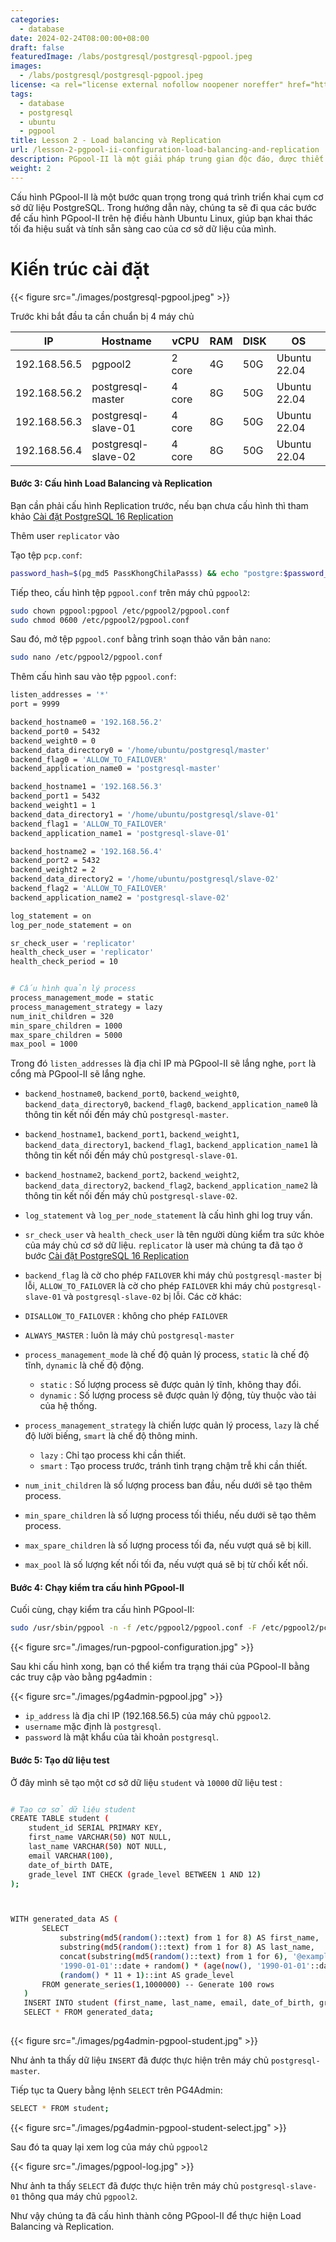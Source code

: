 ```yaml
---
categories:
  - database
date: 2024-02-24T08:00:00+08:00
draft: false
featuredImage: /labs/postgresql/postgresql-pgpool.jpeg
images:
  - /labs/postgresql/postgresql-pgpool.jpeg
license: <a rel="license external nofollow noopener noreffer" href="https://creativecommons.org/licenses/by-nc/4.0/" target="_blank">CC BY-NC 4.0</a>
tags:
  - database
  - postgresql
  - ubuntu
  - pgpool
title: Lesson 2 - Load balancing và Replication
url: /lesson-2-pgpool-ii-configuration-load-balancing-and-replication
description: PGpool-II là một giải pháp trung gian độc đáo, được thiết kế đặc biệt để tối ưu hóa và mở rộng khả năng của hệ quản trị cơ sở dữ liệu PostgreSQL. Nó mang lại nhiều lợi ích như việc tối ưu hóa kết nối, phân phối tải đều và thực hiện sao chép dữ liệu, biến PGpool-II thành công cụ không thể thiếu trong quản lý các triển khai PostgreSQL. Trong hướng dẫn chi tiết này, chúng ta sẽ đi qua các bước để cài đặt và cấu hình PGpool-II trên hệ điều hành Ubuntu Linux, giúp bạn khai thác tối đa hiệu suất và tính sẵn sàng cao của cơ sở dữ liệu của mình.
weight: 2
---
```


Cấu hình PGpool-II là một bước quan trọng trong quá trình triển khai cụm cơ sở dữ liệu PostgreSQL. Trong hướng dẫn này, chúng ta sẽ đi qua các bước để cấu hình PGpool-II trên hệ điều hành Ubuntu Linux, giúp bạn khai thác tối đa hiệu suất và tính sẵn sàng cao của cơ sở dữ liệu của mình.


# Kiến trúc cài đặt

{{< figure src="./images/postgresql-pgpool.jpeg" >}}


Trước khi bắt đầu ta cần chuẩn bị 4 máy chủ

| IP           | Hostname             | vCPU   | RAM | DISK | OS           |
| ------------ | -------------------- | ------ | --- | ---- | ------------ |
| 192.168.56.5 | pgpool2              | 2 core | 4G  | 50G  | Ubuntu 22.04 |
| 192.168.56.2 | postgresql-master    | 4 core | 8G  | 50G  | Ubuntu 22.04 |
| 192.168.56.3 | postgresql-slave-01  | 4 core | 8G  | 50G  | Ubuntu 22.04 |
| 192.168.56.4 | postgresql-slave-02  | 4 core | 8G  | 50G  | Ubuntu 22.04 |


#### Bước 3: Cấu hình Load Balancing và Replication

Bạn cần phải cấu hình Replication trước, nếu bạn chưa cấu hình thì tham khảo [Cài đặt PostgreSQL 16 Replication](/thiet-lap-postgresql-replication-huong-chi-tiet-tung-buoc)

Thêm user `replicator` vào 

Tạo tệp `pcp.conf`:

```bash
password_hash=$(pg_md5 PassKhongChilaPasss) && echo "postgre:$password_hash" >> /etc/pgpool2/pcp.conf
```

Tiếp theo, cấu hình tệp `pgpool.conf` trên máy chủ `pgpool2`:

```bash
sudo chown pgpool:pgpool /etc/pgpool2/pgpool.conf
sudo chmod 0600 /etc/pgpool2/pgpool.conf
```

Sau đó, mở tệp `pgpool.conf` bằng trình soạn thảo văn bản `nano`:

```bash
sudo nano /etc/pgpool2/pgpool.conf
```

Thêm cấu hình sau vào tệp `pgpool.conf`:

```bash
listen_addresses = '*' 
port = 9999 

backend_hostname0 = '192.168.56.2'
backend_port0 = 5432
backend_weight0 = 0
backend_data_directory0 = '/home/ubuntu/postgresql/master'
backend_flag0 = 'ALLOW_TO_FAILOVER'
backend_application_name0 = 'postgresql-master'

backend_hostname1 = '192.168.56.3'
backend_port1 = 5432
backend_weight1 = 1
backend_data_directory1 = '/home/ubuntu/postgresql/slave-01'
backend_flag1 = 'ALLOW_TO_FAILOVER'
backend_application_name1 = 'postgresql-slave-01'

backend_hostname2 = '192.168.56.4'
backend_port2 = 5432
backend_weight2 = 2
backend_data_directory2 = '/home/ubuntu/postgresql/slave-02'
backend_flag2 = 'ALLOW_TO_FAILOVER'
backend_application_name2 = 'postgresql-slave-02'

log_statement = on
log_per_node_statement = on

sr_check_user = 'replicator'
health_check_user = 'replicator'
health_check_period = 10


# Cấu hình quản lý process 
process_management_mode = static
process_management_strategy = lazy
num_init_children = 320
min_spare_children = 1000
max_spare_children = 5000
max_pool = 1000

```

Trong đó `listen_addresses` là địa chỉ IP mà PGpool-II sẽ lắng nghe, `port` là cổng mà PGpool-II sẽ lắng nghe.

- `backend_hostname0`, `backend_port0`, `backend_weight0`, `backend_data_directory0`, `backend_flag0`, `backend_application_name0` là thông tin kết nối đến máy chủ `postgresql-master`.

- `backend_hostname1`, `backend_port1`, `backend_weight1`, `backend_data_directory1`, `backend_flag1`, `backend_application_name1` là thông tin kết nối đến máy chủ `postgresql-slave-01`.

- `backend_hostname2`, `backend_port2`, `backend_weight2`, `backend_data_directory2`, `backend_flag2`, `backend_application_name2` là thông tin kết nối đến máy chủ `postgresql-slave-02`.

- `log_statement` và `log_per_node_statement` là cấu hình ghi log truy vấn.

- `sr_check_user` và `health_check_user` là tên người dùng kiểm tra sức khỏe của máy chủ cơ sở dữ liệu. `replicator` là user mà chúng ta đã tạo ở bước [Cài đặt PostgreSQL 16 Replication](/thiet-lap-postgresql-replication-huong-chi-tiet-tung-buoc)

- `backend_flag` là cờ cho phép `FAILOVER` khi máy chủ `postgresql-master` bị lỗi, `ALLOW_TO_FAILOVER` là cờ cho phép `FAILOVER` khi máy chủ `postgresql-slave-01` và `postgresql-slave-02` bị lỗi. Các cờ khác: 
 - `DISALLOW_TO_FAILOVER` : không cho phép `FAILOVER`
 - `ALWAYS_MASTER` : luôn là máy chủ `postgresql-master`

- `process_management_mode` là chế độ quản lý process, `static` là chế độ tĩnh, `dynamic` là chế độ động.
  - `static` : Số lượng process sẽ được quản lý tĩnh, không thay đổi.
  - `dynamic` : Số lượng process sẽ được quản lý động, tùy thuộc vào tải của hệ thống.
- `process_management_strategy` là chiến lược quản lý process, `lazy` là chế độ lười biếng, `smart` là chế độ thông minh.
  - `lazy` : Chỉ tạo process khi cần thiết.
  - `smart` : Tạo process trước, tránh tình trạng chậm trễ khi cần thiết.
- `num_init_children` là số lượng process ban đầu, nếu dưới sẽ tạo thêm process.
- `min_spare_children` là số lượng process tối thiểu, nếu dưới sẽ tạo thêm process.
- `max_spare_children` là số lượng process tối đa, nếu vượt quá sẽ bị kill.
- `max_pool` là số lượng kết nối tối đa, nếu vượt quá sẽ bị từ chối kết nối.


#### Bước 4: Chạy kiểm tra cấu hình PGpool-II

Cuối cùng, chạy kiểm tra cấu hình PGpool-II:

```bash
sudo /usr/sbin/pgpool -n -f /etc/pgpool2/pgpool.conf -F /etc/pgpool2/pcp.conf
```

{{< figure src="./images/run-pgpool-configuration.jpg" >}}

Sau khi cấu hình xong, bạn có thể kiểm tra trạng thái của PGpool-II bằng các truy cập vào bằng pg4admin : 

{{< figure src="./images/pg4admin-pgpool.jpg" >}}

- `ip_address` là địa chỉ IP (192.168.56.5) của máy chủ `pgpool2`.
- `username`  mặc định là `postgresql`.
- `password` là mật khẩu của tài khoản `postgresql`.

#### Bước 5: Tạo dữ liệu test 

Ở đây mình sẽ tạo một cơ sở dữ liệu `student` và `10000` dữ liệu test :

```bash

# Tạo cơ sở dữ liệu student
CREATE TABLE student (
    student_id SERIAL PRIMARY KEY,
    first_name VARCHAR(50) NOT NULL,
    last_name VARCHAR(50) NOT NULL,
    email VARCHAR(100),
    date_of_birth DATE,
    grade_level INT CHECK (grade_level BETWEEN 1 AND 12)
);



WITH generated_data AS (
       SELECT 
           substring(md5(random()::text) from 1 for 8) AS first_name,
           substring(md5(random()::text) from 1 for 8) AS last_name,
           concat(substring(md5(random()::text) from 1 for 6), '@example.com') AS email,
           '1990-01-01'::date + random() * (age(now(), '1990-01-01'::date)) AS date_of_birth,
           (random() * 11 + 1)::int AS grade_level
       FROM generate_series(1,1000000) -- Generate 100 rows
   )
   INSERT INTO student (first_name, last_name, email, date_of_birth, grade_level)
   SELECT * FROM generated_data; 
  
```

{{< figure src="./images/pg4admin-pgpool-student.jpg" >}}

Như ảnh ta thấy dữ liệu `INSERT` đã được thực hiện trên  máy chủ `postgresql-master`.

Tiếp tục ta Query bằng lệnh `SELECT` trên PG4Admin:

```bash
SELECT * FROM student;
```

{{< figure src="./images/pg4admin-pgpool-student-select.jpg" >}}

Sau đó ta quay lại xem log của máy chủ `pgpool2` 

{{< figure src="./images/pgpool-log.jpg" >}}

Như ảnh ta thấy `SELECT` đã được thực hiện trên máy chủ `postgresql-slave-01` thông qua máy chủ `pgpool2`.

Như vậy chúng ta đã cấu hình thành công PGpool-II để thực hiện Load Balancing và Replication.